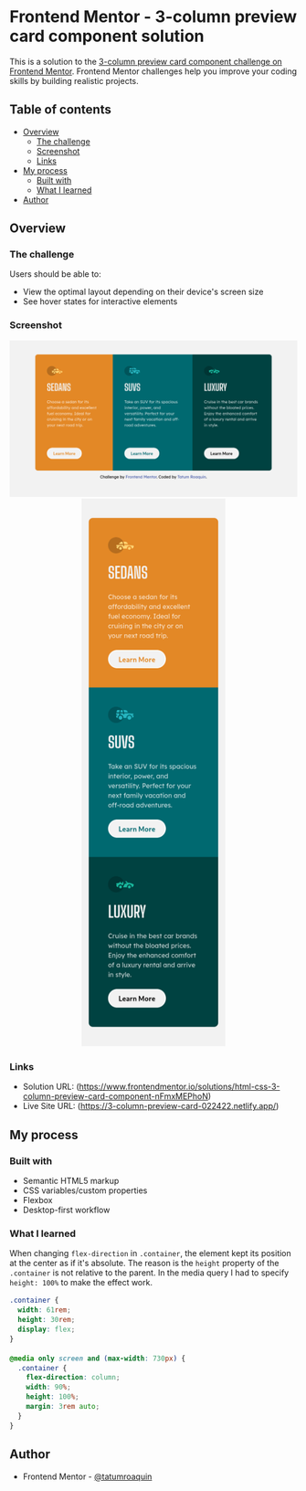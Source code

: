# Frontend Mentor - 3-column preview card component solution

This is a solution to the [3-column preview card component challenge on Frontend Mentor](https://www.frontendmentor.io/challenges/3column-preview-card-component-pH92eAR2-). Frontend Mentor challenges help you improve your coding skills by building realistic projects.

## Table of contents

- [Overview](#overview)
  - [The challenge](#the-challenge)
  - [Screenshot](#screenshot)
  - [Links](#links)
- [My process](#my-process)
  - [Built with](#built-with)
  - [What I learned](#what-i-learned)
- [Author](#author)

## Overview

### The challenge

Users should be able to:

- View the optimal layout depending on their device's screen size
- See hover states for interactive elements

### Screenshot

<div align="center">
    <img src="./screenshots/desktop.png" alt="3 column preview card component desktop screenshot">
    <img width="50%" src="./screenshots/mobile.png" alt="3 column preview card component mobile screenshot">
</div>

### Links

- Solution URL: (https://www.frontendmentor.io/solutions/html-css-3-column-preview-card-component-nFmxMEPhoN)
- Live Site URL: (https://3-column-preview-card-022422.netlify.app/)

## My process

### Built with

- Semantic HTML5 markup
- CSS variables/custom properties
- Flexbox
- Desktop-first workflow

### What I learned

When changing `flex-direction` in `.container`, the element kept its position at the center as if it's absolute. The reason is the `height` property of the `.container` is not relative to the parent. In the media query I had to specify `height: 100%` to make the effect work.

```css
.container {
  width: 61rem;
  height: 30rem;
  display: flex;
}

@media only screen and (max-width: 730px) {
  .container {
    flex-direction: column;
    width: 90%;
    height: 100%;
    margin: 3rem auto;
  }
}
```

## Author

- Frontend Mentor - [@tatumroaquin](https://www.frontendmentor.io/profile/tatumroaquin)
